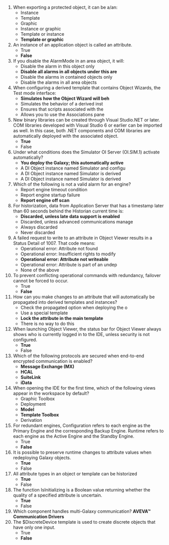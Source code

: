 1. When exporting a protected object, it can be a/an: 
    -  Instance
    -  Template
    -  Graphic
    -  Instance or graphic
    -  Template or instance
    -  **Template or graphic**
2. An instance of an application object is called an attribute. 
    -  True 
    -  **False**
3. If you disable the AlarmMode in an area object, it will: 
    -  Disable the alarm in this object only 
    -  **Disable all alarms in all objects under this are**
    -  Disable the alarms in contained objects only 
    -  Disable the alarms in all area objects
4. When configuring a derived template that contains Object Wizards, the Test mode interface: 
    -  **Simulates how the Object Wizard will beh**
    -  Simulates the behavior of a derived inst 
    -  Ensures that scripts associated with the 
    -  Allows you to use the Associations pane
5. New binary libraries can be created through Visual Studio.NET or later. COM libraries developed with Visual Studio 6 or earlier can be imported as well. In this case, both .NET components and COM libraries are automatically deployed with the associated object. 
    -  **True**
    -  False
6. Under what conditions does the Simulator OI Server (OI.SIM.1) activate automatically? 
    -  **You deploy the Galaxy; this automatically active** 
    -  A DI Object instance named Simulator and configu 
    -  A DI Object instance named Simulator is derived  
    -  A DI Object instance named Simulator is derived
7. Which of the following is not a valid alarm for an engine? 
    -  Report engine timeout condition 
    -  Report engine startup failure 
    -  **Report engine off scan**
8. For historization, data from Application Server that has a timestamp later than 60 seconds behind the Historian current time is: 
    -  **Discarded, unless late data support is enabled** 
    -  Discarded, unless advanced communications manage 
    -  Always discarded 
    -  Never discarded
9. A failed request to write to an attribute in Object Viewer results in a Status Detail of 1007. That code means: 
    -  Operational error: Attribute not found 
    -  Operational error: Insufficient rights to modify 
    -  **Operational error: Attribute not writeable** 
    -  Operational error: Attribute is part of an undep 
    -  None of the above
10. To prevent conflicting operational commands with redundancy, failover cannot be forced to occur. 
    -  True 
    -  **False**
11. How can you make changes to an attribute that will automatically be propagated into derived templates and instances? 
    -  Check the propagated option when deploying the o 
    -  Use a special template 
    -  **Lock the attribute in the main template** 
    -  There is no way to do this       
12. When launching Object Viewer, the status bar for Object Viewer always shows who is currently logged in to the IDE, unless security is not configured. 
    -  **True**
    -  False
13. Which of the following protocols are secured when end-to-end encrypted communication is enabled? 
    -  **Message Exchange (MX)**  
    -  **HCAL**  
    -  **SuiteLink**  
    -  **iData**
14. When opening the IDE for the first time, which of the following views appear in the workspace by default?  
    -  Graphic Toolbox 
    -  Deployment 
    -  **Model** 
    -  **Template Toolbox**  
    -  Derivation
15. For redundant engines, Configuration refers to each engine as the Primary Engine and the corresponding Backup Engine. Runtime refers to each engine as the Active Engine and the Standby Engine. 
    -  True 
    -  **False**
16. It is possible to preserve runtime changes to attribute values when redeploying Galaxy objects. 
    -  **True** 
    -  False
17. All attribute types in an object or template can be historized 
    -  **True** 
    -  False
18. The function IsInitializing is a Boolean value returning whether the quality of a specified attribute is uncertain. 
    -  **True** 
    -  False
19. Which component handles multi-Galaxy communication? **AVEVA™ Communication Drivers**
20. The $DiscreteDevice template is used to create discrete objects that have only one input. 
    -  True 
    -  **False**
